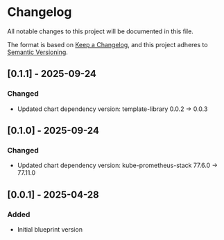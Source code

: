# Changelog
All notable changes to this project will be documented in this file.

The format is based on [Keep a Changelog](https://keepachangelog.com/en/1.1.0/),
and this project adheres to [Semantic Versioning](https://semver.org/spec/v2.0.0.html).

## [0.1.1] - 2025-09-24
### Changed
- Updated chart dependency version: template-library 0.0.2 → 0.0.3

## [0.1.0] - 2025-09-24
### Changed
- Updated chart dependency version: kube-prometheus-stack 77.6.0 → 77.11.0

## [0.0.1] - 2025-04-28
### Added
- Initial blueprint version
